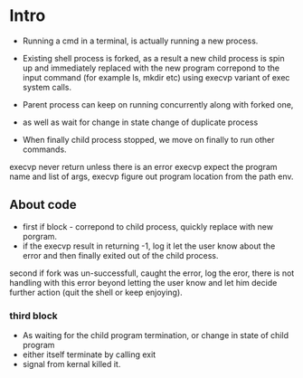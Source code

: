 # Intro

- Running a cmd in a terminal, is actually running a new process.

- Existing shell process is forked, as a result a new child process is spin up and
  immediately replaced with the new program correpond to the input command (for example ls, mkdir etc)
  using execvp variant of exec system calls.

- Parent process can keep on running concurrently along with forked one,
- as well as wait for change in state change of duplicate process
- When finally child process stopped, we move on finally to run other commands.

execvp never return unless there is an error
execvp expect the program name and list of args, execvp figure out program location from the path env.



## About code
- first if block - correpond to child process, quickly replace with new porgram.
- if the execvp result in returning -1,  log it let the user know about the error and then finally exited out of the child process.


second if fork was un-successfull, caught the error, log the eror, there is not handling with this error beyond letting the user know and let him decide further action (quit the shell or keep enjoying).

###  third block

- As waiting for the child program termination, or change in state of child program
- either itself terminate by calling exit
- signal from kernal killed it.
